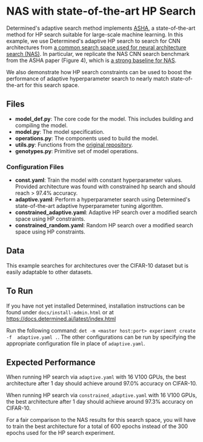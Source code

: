 # NAS with state-of-the-art HP Search
Determined's adaptive search method implements [ASHA](https://arxiv.org/pdf/1810.05934.pdf), 
a state-of-the-art method for HP search suitable for large-scale machine learning.  In this example, 
we use Determined's adaptive HP search to search for CNN architectures from [a common search space 
used for neural architecture search (NAS)](https://arxiv.org/abs/1806.09055).  In particular, we replicate 
the NAS CNN search benchmark from the ASHA paper (Figure 4), which is [a strong baseline 
for NAS](https://arxiv.org/abs/1902.07638).

We also demonstrate how HP search constraints can be used to boost the performance of adaptive hyperparameter search
to nearly match state-of-the-art for this search space.  


## Files
* **model_def.py**: The core code for the model. This includes building and compiling the model.
* **model.py**: The model specification.
* **operations.py**: The components used to build the model.
* **utils.py**: Functions from the [original repository](https://github.com/quark0/darts).
* **genotypes.py**: Primitive set of model operations. 

### Configuration Files
* **const.yaml**: Train the model with constant hyperparameter values.  Provided architecture was found with constrained hp search and should reach > 97.4% accuracy.
* **adaptive.yaml**: Perform a hyperparameter search using Determined's state-of-the-art adaptive hyperparameter tuning algorithm.
* **constrained_adaptive.yaml**: Adaptive HP search over a modified search space using HP constraints. 
* **constrained_random.yaml**: Random HP search over a modified search space using HP constraints. 

## Data
This example searches for architectures over the CIFAR-10 dataset but is easily adaptable to other datasets.

## To Run
If you have not yet installed Determined, installation instructions can be found
under `docs/install-admin.html` or at https://docs.determined.ai/latest/index.html

Run the following command: `det -m <master host:port> experiment create -f 
adaptive.yaml .`. The other configurations can be run by specifying the appropriate 
configuration file in place of `adaptive.yaml`.

## Expected Performance
When running HP search via `adaptive.yaml` with 16 V100 GPUs, the best architecture after 1 day should achieve around 97.0\% accuracy on CIFAR-10.  

When running HP search via `constrained_adaptive.yaml` with 16 V100 GPUs, the best architecture after 1 day should achieve around 97.3\% accuracy on CIFAR-10.  

For a fair comparison to the NAS results for this search space, you will have to train the best architecture for a total of 600 epochs instead of the 300 epochs 
used for the HP search experiment.
